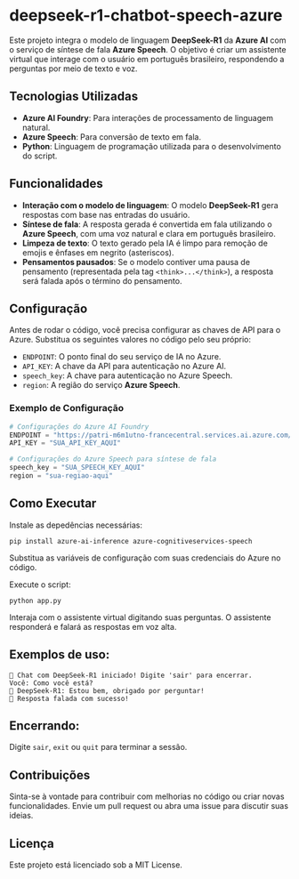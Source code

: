 # deepseek-r1-chatbot-speech-azure

Este projeto integra o modelo de linguagem **DeepSeek-R1** da **Azure AI** com o serviço de síntese de fala **Azure Speech**. O objetivo é criar um assistente virtual que interage com o usuário em português brasileiro, respondendo a perguntas por meio de texto e voz.

## Tecnologias Utilizadas

- **Azure AI Foundry**: Para interações de processamento de linguagem natural.
- **Azure Speech**: Para conversão de texto em fala.
- **Python**: Linguagem de programação utilizada para o desenvolvimento do script.

## Funcionalidades

- **Interação com o modelo de linguagem**: O modelo **DeepSeek-R1** gera respostas com base nas entradas do usuário.
- **Síntese de fala**: A resposta gerada é convertida em fala utilizando o **Azure Speech**, com uma voz natural e clara em português brasileiro.
- **Limpeza de texto**: O texto gerado pela IA é limpo para remoção de emojis e ênfases em negrito (asteriscos).
- **Pensamentos pausados**: Se o modelo contiver uma pausa de pensamento (representada pela tag `<think>...</think>`), a resposta será falada após o término do pensamento.

## Configuração

Antes de rodar o código, você precisa configurar as chaves de API para o Azure. Substitua os seguintes valores no código pelo seu próprio:

- `ENDPOINT`: O ponto final do seu serviço de IA no Azure.
- `API_KEY`: A chave da API para autenticação no Azure AI.
- `speech_key`: A chave para autenticação no Azure Speech.
- `region`: A região do serviço **Azure Speech**.

### Exemplo de Configuração

```python
# Configurações do Azure AI Foundry
ENDPOINT = "https://patri-m6m1utno-francecentral.services.ai.azure.com/models"
API_KEY = "SUA_API_KEY_AQUI"

# Configurações do Azure Speech para síntese de fala
speech_key = "SUA_SPEECH_KEY_AQUI"
region = "sua-regiao-aqui"
```

## Como Executar

Instale as depedências necessárias:

```
pip install azure-ai-inference azure-cognitiveservices-speech
```

Substitua as variáveis de configuração com suas credenciais do Azure no código.

Execute o script:
```
python app.py
```
Interaja com o assistente virtual digitando suas perguntas. O assistente responderá e falará as respostas em voz alta.

## Exemplos de uso:

```
🔹 Chat com DeepSeek-R1 iniciado! Digite 'sair' para encerrar.
Você: Como você está?
🤖 DeepSeek-R1: Estou bem, obrigado por perguntar!
🎤 Resposta falada com sucesso!

```

## Encerrando:

Digite ```sair```, ```exit``` ou ```quit``` para terminar a sessão.

## Contribuições

Sinta-se à vontade para contribuir com melhorias no código ou criar novas funcionalidades. Envie um pull request ou abra uma issue para discutir suas ideias.

## Licença
Este projeto está licenciado sob a MIT License.




